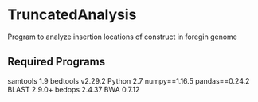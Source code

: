 # TruncatedAnalysis
Program to analyze insertion locations of construct in foregin genome

## Required Programs
samtools 1.9
bedtools v2.29.2
Python 2.7
  numpy==1.16.5
  pandas==0.24.2
BLAST 2.9.0+
bedops 2.4.37
BWA 0.7.12
